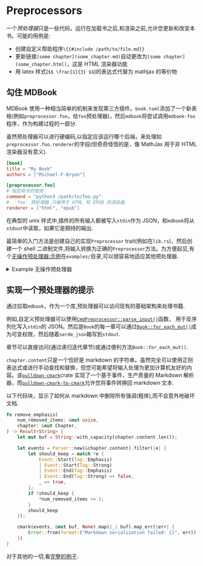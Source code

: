 # Preprocessors

一个*预处理器*只是一些代码，运行在加载书之后,和渲染之前,允许您更新和改变本书。可能的用例是:

- 创建自定义帮助程序`\{{#include /path/to/file.md}}`
- 更新链接`[some chapter](some_chapter.md)`自动更改为`[some chapter](some_chapter.html)`，这是 HTML 渲染器功能
- 用 latex 样式(`$$ \frac{1}{3} $$`)的表达式代替为 mathjax 的等价物

## 勾住 MDBook

MDBook 使用一种相当简单的机制来发现第三方插件。`book.toml`添加了一个新表格(例如`preprocessor.foo`，给`foo`预处理器)，然后`mdbook`将尝试调用`mdbook-foo`程序，作为构建过程的一部分.

虽然预处理器可以进行硬编码,以指定应该运行哪个后端，来处理如`preprocessor.foo.renderer`的字段(但奇奇怪怪的是，像 MathJax 用于非 HTML 渲染器没有意义).

```toml
[book]
title = "My Book"
authors = ["Michael-F-Bryan"]

[preprocessor.foo]
# 指定命令的使用
command = "python3 /path/to/foo.py"
#  `foo` 预处理器 只被用于 HTML 和 EPUB 的渲染器
renderer = ["html", "epub"]
```

在典型的 unix 样式中,插件的所有输入都被写入`stdin`作为 JSON，和`mdbook`将从`stdout`中读取，如果它是期待的输出.

最简单的入门方法是创建自己的实现`Preprocessor` trait(例如在`lib.rs`)，然后创建一个 shell 二进制文件,将输入转换为正确的`Preprocessor`方法。为方便起见,有个[无操作预处理器:示例][an example no-op preprocessor]在`examples/`目录,可以很容易地适应其他预处理器.

<details>
<summary>Example 无操作预处理器</summary>

```rust
// nop-preprocessors.rs

{{#include ../../examples/nop-preprocessor.rs}}
```

</details>

## 实现一个预处理器的提示

通过拉取`mdbook`，作为一个库,预处理器可以访问现有的基础架构来处理书籍.

例如,自定义预处理器可以使用[`CmdPreprocessor::parse_input()`]函数， 用于反序列化写入`stdin`的 JSON。然后是`Book`的每一章可以通过[`Book::for_each_mut()`]成为可变权限，然后随着`serde_json`箱写到`stdout`.

章节可以直接访问(通过递归迭代章节)或通过便利方法`Book::for_each_mut()`.

`chapter.content`只是一个恰好是 markdown 的字符串。虽然完全可以使用正则表达式或进行手动查找和替换，但您可能希望将输入处理为更加计算机友好的内容。该[`pulldown-cmark`][pc]crate 实现了一个基于事件，生产质量的 Markdown 解析器，而[`pulldown-cmark-to-cmark`][pctc]允许您将事件转换回 markdown 文本.

以下代码块，显示了如何从 markdown 中删除所有强调(粗体),而不会意外地破坏文档.

```rust
fn remove_emphasis(
    num_removed_items: &mut usize,
    chapter: &mut Chapter,
) -> Result<String> {
    let mut buf = String::with_capacity(chapter.content.len());

    let events = Parser::new(&chapter.content).filter(|e| {
        let should_keep = match *e {
            Event::Start(Tag::Emphasis)
            | Event::Start(Tag::Strong)
            | Event::End(Tag::Emphasis)
            | Event::End(Tag::Strong) => false,
            _ => true,
        };
        if !should_keep {
            *num_removed_items += 1;
        }
        should_keep
    });

    cmark(events, &mut buf, None).map(|_| buf).map_err(|err| {
        Error::from(format!("Markdown serialization failed: {}", err))
    })
}
```

对于其他的一切,看[完整的例子][example].

[preprocessor-docs]: https://docs.rs/mdbook/latest/mdbook/preprocess/trait.Preprocessor.html
[pc]: https://crates.io/crates/pulldown-cmark
[pctc]: https://crates.io/crates/pulldown-cmark-to-cmark
[example]: https://github.com/rust-lang-nursery/mdBook/blob/master/examples/de-emphasize.rs
[an example no-op preprocessor]: https://github.com/rust-lang-nursery/mdBook/blob/master/examples/nop-preprocessor.rs
[`cmdpreprocessor::parse_input()`]: https://docs.rs/mdbook/latest/mdbook/preprocess/trait.Preprocessor.html#method.parse_input
[`book::for_each_mut()`]: https://docs.rs/mdbook/latest/mdbook/book/struct.Book.html#method.for_each_mut
